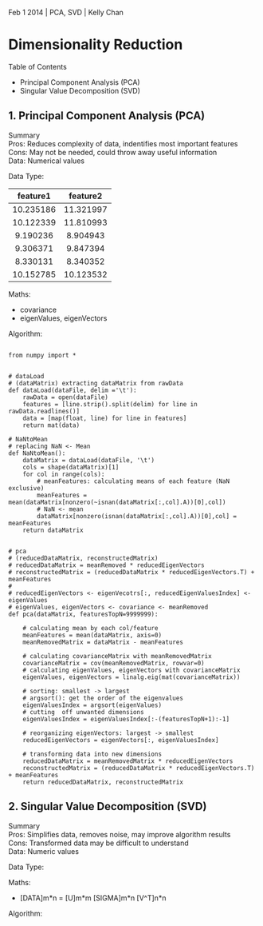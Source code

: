 Feb 1 2014 | PCA, SVD | Kelly Chan
# Dimensionality Reduction

Table of Contents  
- Principal Component Analysis (PCA)
- Singular Value Decomposition (SVD)

## 1. Principal Component Analysis (PCA)
Summary  
Pros: Reduces complexity of data, indentifies most important features  
Cons: May not be needed, could throw away useful information  
Data: Numerical values  

Data Type:  

| feature1   | feature2   |
|:----------:|:----------:|
| 10.235186	 | 11.321997  |
| 10.122339	 | 11.810993  |
| 9.190236	 | 8.904943   |
| 9.306371	 | 9.847394   |
| 8.330131	 | 8.340352   |
| 10.152785	 | 10.123532  |

Maths:  
- covariance
- eigenValues, eigenVectors

Algorithm:  
```

from numpy import *


# dataLoad
# (dataMatrix) extracting dataMatrix from rawData
def dataLoad(dataFile, delim ='\t'):
    rawData = open(dataFile)
    features = [line.strip().split(delim) for line in rawData.readlines()]
    data = [map(float, line) for line in features]
    return mat(data)

# NaNtoMean
# replacing NaN <- Mean
def NaNtoMean():
    dataMatrix = dataLoad(dataFile, '\t')
    cols = shape(dataMatrix)[1]
    for col in range(cols):
        # meanFeatures: calculating means of each feature (NaN exclusive)
        meanFeatures = mean(dataMatrix[nonzero(~isnan(dataMatrix[:,col].A))[0],col])
        # NaN <- mean
        dataMatrix[nonzero(isnan(dataMatrix[:,col].A))[0],col] = meanFeatures
    return dataMatrix


# pca
# (reducedDataMatrix, reconstructedMatrix)
# reducedDataMatrix = meanRemoved * reducedEigenVectors
# reconstructedMatrix = (reducedDataMatrix * reducedEigenVectors.T) + meanFeatures
#
# reducedEigenVectors <- eigenVecotrs[:, reducedEigenValuesIndex] <- eigenValues
# eigenValues, eigenVectors <- covariance <- meanRemoved
def pca(dataMatrix, featuresTopN=9999999):

    # calculating mean by each col/feature
    meanFeatures = mean(dataMatrix, axis=0)
    meanRemovedMatrix = dataMatrix - meanFeatures

    # calculating covarianceMatrix with meanRemovedMatrix
    covarianceMatrix = cov(meanRemovedMatrix, rowvar=0)
    # calculating eigenValues, eigenVectors with covarianceMatrix
    eigenValues, eigenVectors = linalg.eig(mat(covarianceMatrix))

    # sorting: smallest -> largest
    # argsort(): get the order of the eigenvalues
    eigenValuesIndex = argsort(eigenValues)
    # cutting  off unwanted dimensions
    eigenValuesIndex = eigenValuesIndex[:-(featuresTopN+1):-1]

    # reorganizing eigenVectors: largest -> smallest
    reducedEigenVectors = eigenVectors[:, eigenValuesIndex]

    # transforming data into new dimensions
    reducedDataMatrix = meanRemovedMatrix * reducedEigenVectors
    reconstructedMatrix = (reducedDataMatrix * reducedEigenVectors.T) + meanFeatures
    return reducedDataMatrix, reconstructedMatrix

```


## 2. Singular Value Decomposition (SVD)

Summary  
Pros: Simplifies data, removes noise, may improve algorithm results  
Cons: Transformed data may be difficult to understand  
Data: Numeric values  

Data Type:  

Maths:  
- [DATA]m\*n = [U]m\*m  [SIGMA]m\*n   [V^T]n\*n

Algorithm:  

